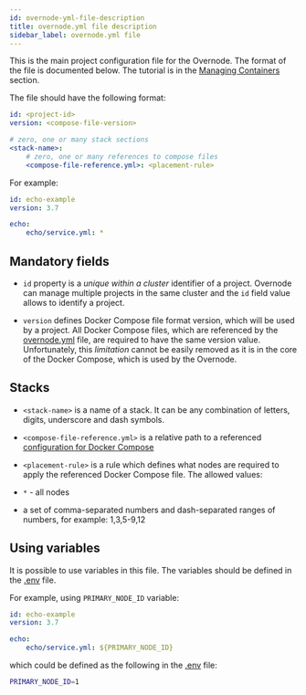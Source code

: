 ```yaml
---
id: overnode-yml-file-description
title: overnode.yml file description
sidebar_label: overnode.yml file
---
```


This is the main project configuration file for the Overnode.
The format of the file is documented below. The tutorial is in the [Managing Containers](managing-containers-workflow) section.

The file should have the following format:

```yml
id: <project-id>
version: <compose-file-version>

# zero, one or many stack sections
<stack-name>:
    # zero, one or many references to compose files
    <compose-file-reference.yml>: <placement-rule>
```

For example:

```yml
id: echo-example
version: 3.7

echo:
    echo/service.yml: *
```

## Mandatory fields

* `id` property is a *unique within a cluster* identifier of a project. Overnode can manage multiple projects in the same cluster and the `id` field value allows to identify a project.

* `version` defines Docker Compose file format version, which will be used by a project. All Docker Compose files, which are referenced by the [overnode.yml](overnode-yml-file-description) file, are required to have the same version value. Unfortunately, this *limitation* cannot be easily removed as it is in the core of the Docker Compose, which is used by the Overnode.

## Stacks

* `<stack-name>` is a name of a stack. It can be any combination of letters, digits, underscore and dash symbols.

* `<compose-file-reference.yml>` is a relative path to a referenced [configuration for Docker Compose](docker-compose-yml-file-description)

* `<placement-rule>` is a rule which defines what nodes are required to apply the referenced Docker Compose file. The allowed values:
* `*` - all nodes
* a set of comma-separated numbers and dash-separated ranges of numbers, for example: 1,3,5-9,12

## Using variables

It is possible to use variables in this file. The variables should be defined in the [.env](dotenv-file-description) file.

For example, using `PRIMARY_NODE_ID` variable:

```yml
id: echo-example
version: 3.7

echo:
    echo/service.yml: ${PRIMARY_NODE_ID}
```

which could be defined as the following in the [.env](dotenv-file-description) file:

```bash
PRIMARY_NODE_ID=1
```
